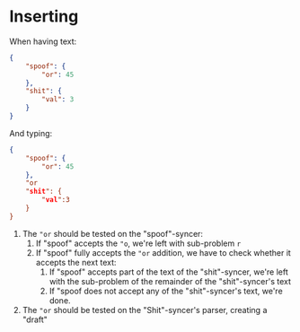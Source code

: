 # Inserting

When having text:

```json
{
    "spoof": {
        "or": 45
    },
    "shit": {
        "val": 3
    }
}
```

And typing:

```json
{
    "spoof": {
        "or": 45
    },
    "or
    "shit": {
        "val":3
    }
}
```

1. The `"or` should be tested on the "spoof"-syncer:
    1. If "spoof" accepts the `"o`, we're left with sub-problem `r`
    2. If "spoof" fully accepts the `"or` addition, we have to check whether it accepts the next text:
        1. If "spoof" accepts part of the text of the "shit"-syncer, we're left with the sub-problem of the remainder of the "shit"-syncer's text
        2. If "spoof does not accept any of the "shit"-syncer's text, we're done.
2. The `"or` should be tested on the "Shit"-syncer's parser, creating a "draft"
